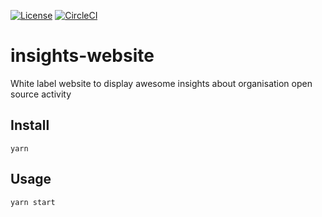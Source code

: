 [![License](https://img.shields.io/badge/License-Apache%202.0-blue.svg)](https://opensource.org/licenses/Apache-2.0)
[![CircleCI](https://circleci.com/gh/zenika-open-source/insights-website/tree/master.svg?style=svg)](https://circleci.com/gh/zenika-open-source/insights-website/tree/master)

# insights-website

White label website to display awesome insights about organisation open source activity

## Install

```
yarn
```

## Usage

```
yarn start
```
